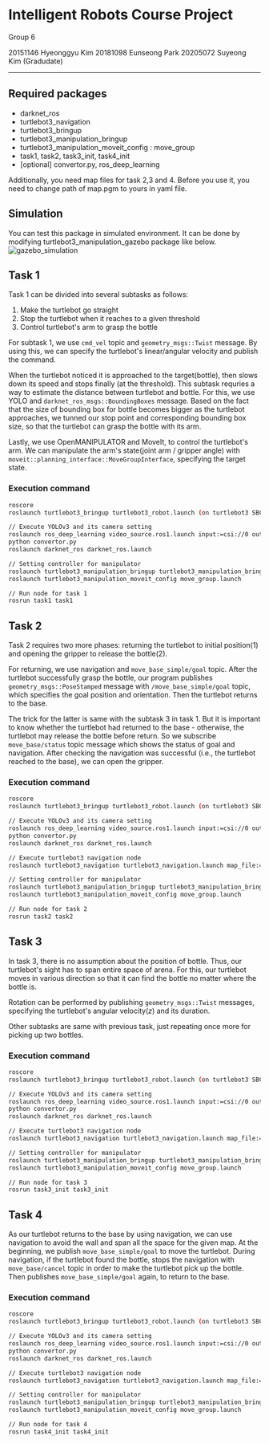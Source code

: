 # Intelligent Robots Course Project
Group 6

20151146 Hyeonggyu Kim
20181098 Eunseong Park
20205072 Suyeong Kim (Gradudate)

----
## Required packages
- darknet_ros
- turtlebot3_navigation
- turtlebot3_bringup
- turtlebot3_manipulation_bringup
- turtlebot3_manipulation_moveit_config : move_group
- task1, task2, task3_init, task4_init
- [optional] convertor.py, ros_deep_learning

Additionally, you need map files for task 2,3 and 4.
Before you use it, you need to change path of map.pgm to yours in yaml file.

## Simulation
You can test this package in simulated environment. It can be done by modifying turtlebot3_manipulation_gazebo package like below.
![gazebo_simulation](https://user-images.githubusercontent.com/52950649/138919717-b7ffa2eb-da0c-4bf2-b042-652901f88496.png)

## Task 1
Task 1 can be divided into several subtasks as follows:

1. Make the turtlebot go straight
2. Stop the turtlebot when it reaches to a given threshold
3. Control turtlebot's arm to grasp the bottle

For subtask 1, we use `cmd_vel` topic and `geometry_msgs::Twist` message. By using this, we can specify the turtlebot's linear/angular velocity and publish the command. 

When the turtlebot noticed it is approached to the target(bottle), then slows down its speed and stops finally (at the threshold). This subtask requries a way to estimate the distance between turtlebot and bottle. For this, we use YOLO and `darknet_ros_msgs::BoundingBoxes` message. Based on the fact that the size of bounding box for bottle becomes bigger as the turtlebot approaches, we tunned our stop point and corresponding bounding box size, so that the turtlebot can grasp the bottle with its arm.

Lastly, we use OpenMANIPULATOR and MoveIt, to control the turtlebot's arm. We can manipulate the arm's state(joint arm / gripper angle) with `moveit::planning_interface::MoveGroupInterface`, specifying the target state. 


### Execution command
```sh
roscore
roslaunch turtlebot3_bringup turtlebot3_robot.launch (on turtlebot3 SBC)

// Execute YOLOv3 and its camera setting
roslaunch ros_deep_learning video_source.ros1.launch input:=csi://0 output:=display://0
python convertor.py
roslaunch darknet_ros darknet_ros.launch

// Setting controller for manipulator
roslaunch turtlebot3_manipulation_bringup turtlebot3_manipulation_bringup.launch
roslaunch turtlebot3_manipulation_moveit_config move_group.launch

// Run node for task 1
rosrun task1 task1

```

## Task 2
Task 2 requires two more phases: returning the turtlebot to initial position(1) and opening the gripper to release the bottle(2).

For returning, we use navigation and `move_base_simple/goal` topic. After the turtlebot successfully grasp the bottle, our program publishes `geometry_msgs::PoseStamped` message with `/move_base_simple/goal` topic, which specifies the goal position and orientation. Then the turtlebot returns to the base.

The trick for the latter is same with the subtask 3 in task 1. But it is important to know whether the turtlebot had returned to the base - otherwise, the turtlebot may release the bottle before return. So we subscribe `move_base/status` topic message which shows the status of goal and navigation. After checking the navigation was successful (i.e., the turtlebot reached to the base), we can open the gripper.

### Execution command
```sh
roscore
roslaunch turtlebot3_bringup turtlebot3_robot.launch (on turtlebot3 SBC)

// Execute YOLOv3 and its camera setting
roslaunch ros_deep_learning video_source.ros1.launch input:=csi://0 output:=display://0
python convertor.py
roslaunch darknet_ros darknet_ros.launch

// Execute turtlebot3 navigation node
roslaunch turtlebot3_navigation turtlebot3_navigation.launch map_file:=$HOME/map.yaml

// Setting controller for manipulator
roslaunch turtlebot3_manipulation_bringup turtlebot3_manipulation_bringup.launch
roslaunch turtlebot3_manipulation_moveit_config move_group.launch

// Run node for task 2
rosrun task2 task2

```

## Task 3
In task 3, there is no assumption about the position of bottle. Thus, our turtlebot's sight has to span entire space of arena. For this, our turtlebot moves in various direction so that it can find the bottle no matter where the bottle is.

Rotation can be performed by publishing `geometry_msgs::Twist` messages, specifying the turtlebot's angular velocity($z$) and its duration.

Other subtasks are same with previous task, just repeating once more for picking up two bottles.

### Execution command
```sh
roscore
roslaunch turtlebot3_bringup turtlebot3_robot.launch (on turtlebot3 SBC)

// Execute YOLOv3 and its camera setting
roslaunch ros_deep_learning video_source.ros1.launch input:=csi://0 output:=display://0
python convertor.py
roslaunch darknet_ros darknet_ros.launch

// Execute turtlebot3 navigation node
roslaunch turtlebot3_navigation turtlebot3_navigation.launch map_file:=$HOME/map.yaml

// Setting controller for manipulator
roslaunch turtlebot3_manipulation_bringup turtlebot3_manipulation_bringup.launch
roslaunch turtlebot3_manipulation_moveit_config move_group.launch

// Run node for task 3
rosrun task3_init task3_init

```

## Task 4
As our turtlebot returns to the base by using navigation, we can use navigation to avoid the wall and span all the space for the given map. At the beginning, we publish `move_base_simple/goal` to move the turtlebot. During navigation, if the turtlebot found the bottle, stops the navigation with `move_base/cancel` topic in order to make the turtlebot pick up the bottle. Then publishes `move_base_simple/goal` again, to return to the base. 


### Execution command
```sh
roscore
roslaunch turtlebot3_bringup turtlebot3_robot.launch (on turtlebot3 SBC)

// Execute YOLOv3 and its camera setting
roslaunch ros_deep_learning video_source.ros1.launch input:=csi://0 output:=display://0
python convertor.py
roslaunch darknet_ros darknet_ros.launch

// Execute turtlebot3 navigation node
roslaunch turtlebot3_navigation turtlebot3_navigation.launch map_file:=$HOME/map4.yaml

// Setting controller for manipulator
roslaunch turtlebot3_manipulation_bringup turtlebot3_manipulation_bringup.launch
roslaunch turtlebot3_manipulation_moveit_config move_group.launch

// Run node for task 4
rosrun task4_init task4_init

```
